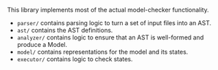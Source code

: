 This library implements most of the actual model-checker functionality.

- `parser/` contains parsing logic to turn a set of input files into an AST.
- `ast/` contains the AST definitions.
- `analyzer/` contains logic to ensure that an AST is well-formed and produce a Model.
- `model/` contains representations for the model and its states.
- `executor/` contains logic to check states.

